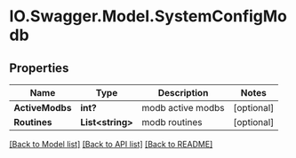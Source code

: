 # IO.Swagger.Model.SystemConfigModb
## Properties

Name | Type | Description | Notes
------------ | ------------- | ------------- | -------------
**ActiveModbs** | **int?** | modb active modbs | [optional] 
**Routines** | **List&lt;string&gt;** | modb routines | [optional] 

[[Back to Model list]](../README.md#documentation-for-models) [[Back to API list]](../README.md#documentation-for-api-endpoints) [[Back to README]](../README.md)

